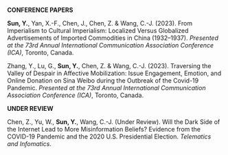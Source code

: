 
**CONFERENCE PAPERS**

**Sun, Y.**, Yan, X.-F., Chen, J., Chen, Z. & Wang, C.-J. (2023). From Imperialism to Cultural Imperialism: Localized Versus Globalized Advertisements of Imported Commodities in China (1932–1937). _Presented at the 73rd Annual International Communication Association Conference (ICA)_, Toronto, Canada.

Zhang, Y., Lu, G., **Sun, Y.**, Chen, Z. & Wang, C.-J. (2023). Traversing the Valley of Despair in Affective Mobilization: Issue Engagement, Emotion, and Online Donation on Sina Weibo during the Outbreak of the Covid-19 Pandemic. _Presented at the 73rd Annual International Communication Association Conference (ICA)_, Toronto, Canada.

**UNDER REVIEW**

Chen, Z., Yu, W., **Sun, Y.**, Wang, C.-J. (Under Review). Will the Dark Side of the Internet Lead to More Misinformation Beliefs? Evidence from the COVID-19 Pandemic and the 2020 U.S. Presidential Election. _Telematics and Infomatics_.
